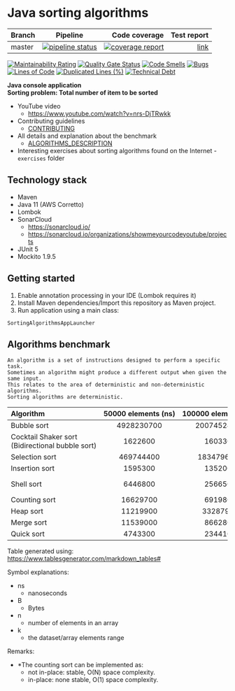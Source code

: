 # Java sorting algorithms

| Branch        | Pipeline          | Code coverage  |                                                                         Test report |
| ------------- |:-----------------:| --------------:|------------------------------------------------------------------------------------:|
| master      | [![pipeline status](https://gitlab.com/ShowMeYourCodeYouTube/java-sorting-algorithms/badges/master/pipeline.svg)](https://gitlab.com/ShowMeYourCodeYouTube/java-sorting-algorithms/-/commits/master)  | [![coverage report](https://gitlab.com/ShowMeYourCodeYouTube/java-sorting-algorithms/badges/master/coverage.svg)](https://gitlab.com/ShowMeYourCodeYouTube/java-sorting-algorithms/-/commits/master) | [link](https://gitlab.com/ShowMeYourCodeYouTube/java-sorting-algorithms/index.html) |

[![Maintainability Rating](https://sonarcloud.io/api/project_badges/measure?project=ShowMeYourCodeYouTube_java-sorting-algorithms&metric=sqale_rating)](https://sonarcloud.io/dashboard?id=ShowMeYourCodeYouTube_java-sorting-algorithms)  [![Quality Gate Status](https://sonarcloud.io/api/project_badges/measure?project=ShowMeYourCodeYouTube_java-sorting-algorithms&metric=alert_status)](https://sonarcloud.io/dashboard?id=ShowMeYourCodeYouTube_java-sorting-algorithms)  [![Code Smells](https://sonarcloud.io/api/project_badges/measure?project=ShowMeYourCodeYouTube_java-sorting-algorithms&metric=code_smells)](https://sonarcloud.io/dashboard?id=ShowMeYourCodeYouTube_java-sorting-algorithms)  [![Bugs](https://sonarcloud.io/api/project_badges/measure?project=ShowMeYourCodeYouTube_java-sorting-algorithms&metric=bugs)](https://sonarcloud.io/dashboard?id=ShowMeYourCodeYouTube_java-sorting-algorithms)  [![Lines of Code](https://sonarcloud.io/api/project_badges/measure?project=ShowMeYourCodeYouTube_java-sorting-algorithms&metric=ncloc)](https://sonarcloud.io/dashboard?id=ShowMeYourCodeYouTube_java-sorting-algorithms)  [![Duplicated Lines (%)](https://sonarcloud.io/api/project_badges/measure?project=ShowMeYourCodeYouTube_java-sorting-algorithms&metric=duplicated_lines_density)](https://sonarcloud.io/dashboard?id=ShowMeYourCodeYouTube_java-sorting-algorithms)  [![Technical Debt](https://sonarcloud.io/api/project_badges/measure?project=ShowMeYourCodeYouTube_java-sorting-algorithms&metric=sqale_index)](https://sonarcloud.io/dashboard?id=ShowMeYourCodeYouTube_java-sorting-algorithms)

**Java console application**  
**Sorting problem: Total number of item to be sorted**

- YouTube video
  - <https://www.youtube.com/watch?v=nrs-DjTRwkk>
- Contributing guidelines
  - [CONTRIBUTING](./CONTRIBUTING.md)
- All details and explanation about the benchmark
  - [ALGORITHMS_DESCRIPTION](./ALGORITHMS_DESCRIPTION.md)
- Interesting exercises about sorting algorithms found on the Internet - ``exercises`` folder

## Technology stack

- Maven
- Java 11 (AWS Corretto)
- Lombok
- SonarCloud
  - https://sonarcloud.io/
  - https://sonarcloud.io/organizations/showmeyourcodeyoutube/projects
- JUnit 5
- Mockito 1.9.5

## Getting started

1. Enable annotation processing in your IDE (Lombok requires it)
2. Install Maven dependencies/Import this repository as Maven project.
3. Run application using a main class:

```
SortingAlgorithmsAppLauncher
```

## Algorithms benchmark

```
An algorithm is a set of instructions designed to perform a specific task.
Sometimes an algorithm might produce a different output when given the same input.
This relates to the area of deterministic and non-deterministic algorithms.
Sorting algorithms are deterministic.
```

| Algorithm  | 50000&#160;elements&#160;(ns)   | 100000&#160;elements&#160;(ns)    | 150000&#160;elements&#160;(ns)    | Best&#160;complexity   | Average&#160;complexity   | Worst&#160;complexity   | Space&#160;complexity&#160;(the&#160;worst)   | Stable   | In&#160;place  |
|:--------------------------------|:----------------:|:-----------------:|:-----------------:|:-----------------:|:--------------------:|:------------------:|:------------------------------:|:--------:|:---------:|
| Bubble&#160;sort |  4928230700  | 20074524300 |  37438477400 |  O(n)  |  O(n^2)  |  O(n^2) |  O(1) |   yes  |  yes  |
| Cocktail&#160;Shaker&#160;sort <br/> (Bidirectional&#160;bubble&#160;sort)   |  1622600  | 1603300 |  1278200 |  O(n)  |  O(n^2)  |  O(n^2) |  O(1) |   yes  |  yes  |
| Selection&#160;sort |  469744400  | 1834796800 |  4116949900 |  O(n^2)  |  O(n^2)  |  O(n^2) |  O(1) |   no  |  yes  |
| Insertion&#160;sort   |  1595300  | 1352000 |  208500 |  O(n)  |  O(n^2)  |  O(n^2) |  O(1) |   yes  |  yes  |
| Shell&#160;sort |  6446800  | 2566500 |  1116300 |  O(n log n)  |  depends on gap sequence  |  O(n^2) |  O(1) |   no  |  yes  |
| Counting&#160;sort |  16629700  | 6919800 |  7940500 |  O(n+k)  |  O(n+k)  |  O(n+k) |  O(n+k) |   yes/no*  |  no/yes*  |
| Heap&#160;sort |  11219900  | 33287900 |  16133000 |  O(n log n)  |  O(n log n)  |  O(n log n) |  O(1) |   no  |  yes  |
| Merge&#160;sort |  11539000  | 8662800 |  18594200 |  O(n log n)  |  O(n log n)  |  O(n log n) |  O(n) |   yes  |  no  |
| Quick&#160;sort |  4743300  | 2344100 |  3392600 |  O(n log n)  |  O(n log n)  |  O(n^2) |  O(log n) |   no  |  yes  |

Table generated using: <https://www.tablesgenerator.com/markdown_tables#>

Symbol explanations:

- ns
  - nanoseconds
- B
  - Bytes
- n
  - number of elements in an array
- k
  - the dataset/array elements range

Remarks:

- *The counting sort can be implemented as:
  - not in-place: stable, O(N) space complexity.
  - in-place: none stable, O(1) space complexity.
